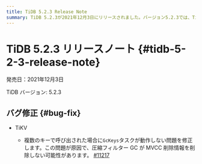 ```yaml
---
title: TiDB 5.2.3 Release Note
summary: TiDB 5.2.3が2021年12月3日にリリースされました。バージョン5.2.3では、TiKVの複数のキーで呼び出された場合にGcKeysタスクが動作しない問題が修正されました。この問題が原因で、圧縮フィルターGCがMVCC削除情報を削除しない可能性があります。
---
```


# TiDB 5.2.3 リリースノート {#tidb-5-2-3-release-note}

発売日：2021年12月3日

TiDB バージョン: 5.2.3

## バグ修正 {#bug-fix}

-   TiKV

    -   複数のキーで呼び出された場合に`GcKeys`タスクが動作しない問題を修正します。この問題が原因で、圧縮フィルター GC が MVCC 削除情報を削除しない可能性があります。 [#11217](https://github.com/tikv/tikv/issues/11217)
